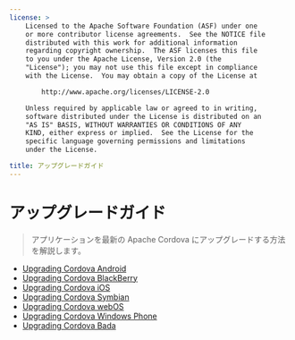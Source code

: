 ```yaml
---
license: >
    Licensed to the Apache Software Foundation (ASF) under one
    or more contributor license agreements.  See the NOTICE file
    distributed with this work for additional information
    regarding copyright ownership.  The ASF licenses this file
    to you under the Apache License, Version 2.0 (the
    "License"); you may not use this file except in compliance
    with the License.  You may obtain a copy of the License at

        http://www.apache.org/licenses/LICENSE-2.0

    Unless required by applicable law or agreed to in writing,
    software distributed under the License is distributed on an
    "AS IS" BASIS, WITHOUT WARRANTIES OR CONDITIONS OF ANY
    KIND, either express or implied.  See the License for the
    specific language governing permissions and limitations
    under the License.

title: アップグレードガイド
---
```


アップグレードガイド
================

> アプリケーションを最新の Apache Cordova にアップグレードする方法を解説します。

- [Upgrading Cordova Android](android/index.html)
- [Upgrading Cordova BlackBerry](blackberry/index.html)
- [Upgrading Cordova iOS](ios/index.html)
- [Upgrading Cordova Symbian](symbian/index.html)
- [Upgrading Cordova webOS](webos/index.html)
- [Upgrading Cordova Windows Phone](windows-phone/index.html)
- [Upgrading Cordova Bada](bada/index.html)
